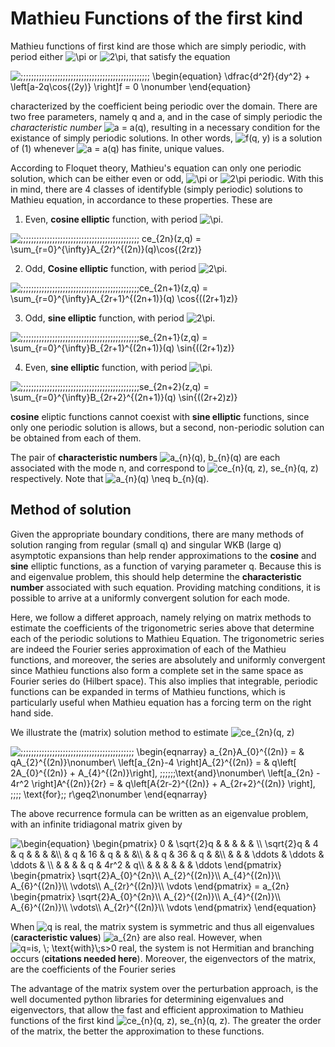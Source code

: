 # Mathieu Functions of the first kind

Mathieu functions of first kind are those which are simply periodic, with period either ![\pi](https://render.githubusercontent.com/render/math?math=%5Ctextstyle+%5Cpi) or ![2\pi](https://render.githubusercontent.com/render/math?math=%5Ctextstyle+2%5Cpi), that satisfy the equation

![\;\;\;\;\;\;\;\;\;\;\;\;\;\;\;\;\;\;\;\;\;\;\;\;\;\;\;\;\;\;\;\;\;\;\;\;\;\;\;\;\;\;\;\;\;\;\;\;\;
\begin{equation}
\dfrac{d^2f}{dy^2} + \left[a-2q\cos{(2y)} \right]f = 0 \nonumber
\end{equation}](https://render.githubusercontent.com/render/math?math=%5Ctextstyle+%5C%3B%5C%3B%5C%3B%5C%3B%5C%3B%5C%3B%5C%3B%5C%3B%5C%3B%5C%3B%5C%3B%5C%3B%5C%3B%5C%3B%5C%3B%5C%3B%5C%3B%5C%3B%5C%3B%5C%3B%5C%3B%5C%3B%5C%3B%5C%3B%5C%3B%5C%3B%5C%3B%5C%3B%5C%3B%5C%3B%5C%3B%5C%3B%5C%3B%5C%3B%5C%3B%5C%3B%5C%3B%5C%3B%5C%3B%5C%3B%5C%3B%5C%3B%5C%3B%5C%3B%5C%3B%5C%3B%5C%3B%5C%3B%5C%3B%0A%5Cbegin%7Bequation%7D%0A%5Cdfrac%7Bd%5E2f%7D%7Bdy%5E2%7D+%2B+%5Cleft%5Ba-2q%5Ccos%7B%282y%29%7D+%5Cright%5Df+%3D+0+%5Cnonumber%0A%5Cend%7Bequation%7D)


characterized by the coefficient being periodic over the domain. There are two
free parameters, namely q and a, and in the case of simply periodic the *characteristic number* ![a = a(q)](https://render.githubusercontent.com/render/math?math=%5Ctextstyle+a+%3D+a%28q%29), resulting in a necessary condition for the existance of simply periodic solutions. In other words, ![f(q, y)](https://render.githubusercontent.com/render/math?math=%5Ctextstyle+f%28q%2C+y%29) is a solution of (1) whenever ![a = a(q)](https://render.githubusercontent.com/render/math?math=%5Ctextstyle+a+%3D+a%28q%29) has finite, unique values.


According to Floquet theory, Mathieu's equation can only one periodic solution, which can be either even or odd, ![\pi](https://render.githubusercontent.com/render/math?math=%5Ctextstyle+%5Cpi) or ![2\pi](https://render.githubusercontent.com/render/math?math=%5Ctextstyle+2%5Cpi) periodic. With this in mind, there are 4 classes of identifyble (simply periodic) solutions to Mathieu equation, in accordance to these properties. These are

1. Even, **cosine elliptic** function, with period ![\pi](https://render.githubusercontent.com/render/math?math=%5Ctextstyle+%5Cpi).

![\;\;\;\;\;\;\;\;\;\;\;\;\;\;\;\;\;\;\;\;\;\;\;\;\;\;\;\;\;\;\;\;\;\;\;\;\;\;\;\;\;\;\;\;\; ce_{2n}(z,q) = \sum_{r=0}^{\infty}A_{2r}^{(2n)}(q)\cos{(2rz)}](https://render.githubusercontent.com/render/math?math=%5Cdisplaystyle+%5C%3B%5C%3B%5C%3B%5C%3B%5C%3B%5C%3B%5C%3B%5C%3B%5C%3B%5C%3B%5C%3B%5C%3B%5C%3B%5C%3B%5C%3B%5C%3B%5C%3B%5C%3B%5C%3B%5C%3B%5C%3B%5C%3B%5C%3B%5C%3B%5C%3B%5C%3B%5C%3B%5C%3B%5C%3B%5C%3B%5C%3B%5C%3B%5C%3B%5C%3B%5C%3B%5C%3B%5C%3B%5C%3B%5C%3B%5C%3B%5C%3B%5C%3B%5C%3B%5C%3B%5C%3B+ce_%7B2n%7D%28z%2Cq%29+%3D+%5Csum_%7Br%3D0%7D%5E%7B%5Cinfty%7DA_%7B2r%7D%5E%7B%282n%29%7D%28q%29%5Ccos%7B%282rz%29%7D)


2. Odd, **Cosine elliptic** function, with period ![2\pi](https://render.githubusercontent.com/render/math?math=%5Ctextstyle+2%5Cpi).


![\;\;\;\;\;\;\;\;\;\;\;\;\;\;\;\;\;\;\;\;\;\;\;\;\;\;\;\;\;\;\;\;\;\;\;\;\;\;\;\;\;\;\;\;\;ce_{2n+1}(z,q) =  \sum_{r=0}^{\infty}A_{2r+1}^{(2n+1)}(q) \cos{((2r+1)z)}
](https://render.githubusercontent.com/render/math?math=%5Cdisplaystyle+%5C%3B%5C%3B%5C%3B%5C%3B%5C%3B%5C%3B%5C%3B%5C%3B%5C%3B%5C%3B%5C%3B%5C%3B%5C%3B%5C%3B%5C%3B%5C%3B%5C%3B%5C%3B%5C%3B%5C%3B%5C%3B%5C%3B%5C%3B%5C%3B%5C%3B%5C%3B%5C%3B%5C%3B%5C%3B%5C%3B%5C%3B%5C%3B%5C%3B%5C%3B%5C%3B%5C%3B%5C%3B%5C%3B%5C%3B%5C%3B%5C%3B%5C%3B%5C%3B%5C%3B%5C%3Bce_%7B2n%2B1%7D%28z%2Cq%29+%3D++%5Csum_%7Br%3D0%7D%5E%7B%5Cinfty%7DA_%7B2r%2B1%7D%5E%7B%282n%2B1%29%7D%28q%29+%5Ccos%7B%28%282r%2B1%29z%29%7D%0A)

3. Odd, **sine elliptic** function, with period ![2\pi](https://render.githubusercontent.com/render/math?math=%5Ctextstyle+2%5Cpi).

![\;\;\;\;\;\;\;\;\;\;\;\;\;\;\;\;\;\;\;\;\;\;\;\;\;\;\;\;\;\;\;\;\;\;\;\;\;\;\;\;\;\;\;\;\;se_{2n+1}(z,q) =  \sum_{r=0}^{\infty}B_{2r+1}^{(2n+1)}(q) \sin{((2r+1)z)}
](https://render.githubusercontent.com/render/math?math=%5Cdisplaystyle+%5C%3B%5C%3B%5C%3B%5C%3B%5C%3B%5C%3B%5C%3B%5C%3B%5C%3B%5C%3B%5C%3B%5C%3B%5C%3B%5C%3B%5C%3B%5C%3B%5C%3B%5C%3B%5C%3B%5C%3B%5C%3B%5C%3B%5C%3B%5C%3B%5C%3B%5C%3B%5C%3B%5C%3B%5C%3B%5C%3B%5C%3B%5C%3B%5C%3B%5C%3B%5C%3B%5C%3B%5C%3B%5C%3B%5C%3B%5C%3B%5C%3B%5C%3B%5C%3B%5C%3B%5C%3Bse_%7B2n%2B1%7D%28z%2Cq%29+%3D++%5Csum_%7Br%3D0%7D%5E%7B%5Cinfty%7DB_%7B2r%2B1%7D%5E%7B%282n%2B1%29%7D%28q%29+%5Csin%7B%28%282r%2B1%29z%29%7D%0A)


4. Even, **sine elliptic** function, with period ![\pi](https://render.githubusercontent.com/render/math?math=%5Ctextstyle+%5Cpi).

![\;\;\;\;\;\;\;\;\;\;\;\;\;\;\;\;\;\;\;\;\;\;\;\;\;\;\;\;\;\;\;\;\;\;\;\;\;\;\;\;\;\;\;\;\;se_{2n+2}(z,q) =  \sum_{r=0}^{\infty}B_{2r+2}^{(2n+1)}(q) \sin{((2r+2)z)}
](https://render.githubusercontent.com/render/math?math=%5Cdisplaystyle+%5C%3B%5C%3B%5C%3B%5C%3B%5C%3B%5C%3B%5C%3B%5C%3B%5C%3B%5C%3B%5C%3B%5C%3B%5C%3B%5C%3B%5C%3B%5C%3B%5C%3B%5C%3B%5C%3B%5C%3B%5C%3B%5C%3B%5C%3B%5C%3B%5C%3B%5C%3B%5C%3B%5C%3B%5C%3B%5C%3B%5C%3B%5C%3B%5C%3B%5C%3B%5C%3B%5C%3B%5C%3B%5C%3B%5C%3B%5C%3B%5C%3B%5C%3B%5C%3B%5C%3B%5C%3Bse_%7B2n%2B2%7D%28z%2Cq%29+%3D++%5Csum_%7Br%3D0%7D%5E%7B%5Cinfty%7DB_%7B2r%2B2%7D%5E%7B%282n%2B1%29%7D%28q%29+%5Csin%7B%28%282r%2B2%29z%29%7D%0A)


**cosine** eliptic functions cannot coexist with **sine elliptic** functions, since only one periodic solution is allows, but a second, non-periodic solution can be obtained from each of them. 


The pair of **characteristic numbers** ![a_{n}(q), b_{n}(q)](https://render.githubusercontent.com/render/math?math=%5Ctextstyle+a_%7Bn%7D%28q%29%2C+b_%7Bn%7D%28q%29) are each associated with the mode n, and correspond to ![ce_{n}(q, z), se_{n}(q, z)](https://render.githubusercontent.com/render/math?math=%5Ctextstyle+ce_%7Bn%7D%28q%2C+z%29%2C+se_%7Bn%7D%28q%2C+z%29) respectively. Note that ![a_{n}(q) \neq b_{n}(q)](https://render.githubusercontent.com/render/math?math=%5Ctextstyle+a_%7Bn%7D%28q%29+%5Cneq+b_%7Bn%7D%28q%29).



## Method of solution

Given the appropriate boundary conditions, there are many methods of solution ranging from regular (small q) and singular WKB (large q) asymptotic expansions than help render approximations to the **cosine** and **sine** elliptic functions, as a function of varying parameter q. Because this is and eigenvalue problem, this should help determine the **characteristic number** associated with such equation. Providing matching conditions, it is possible to arrive at a uniformly convergent solution for each mode.

Here, we follow a differet approach, namely relying on matrix methods to estimate the coefficients of the trigonometric series above that determine each of the periodic solutions to Mathieu Equation. The trigonometric series are indeed the Fourier series approximation of each of the Mathieu functions, and moreover, the series are absolutely and uniformly convergent since Mathieu functions also form a complete set in the same space as Fourier series do (Hilbert space). This also implies that integrable, periodic functions can be expanded in terms of Mathieu functions, which is particularly useful when Mathieu equation has a forcing term on the right hand side.


We illustrate the (matrix) solution method to estimate ![ce_{2n}(q, z)](https://render.githubusercontent.com/render/math?math=%5Ctextstyle+ce_%7B2n%7D%28q%2C+z%29)



![\;\;\;\;\;\;\;\;\;\;\;\;\;\;\;\;\;\;\;\;\;\;\;\;\;\;\;\;\;\;\;\;\;\;\;\;\;\;\;\;\;\;\;
\begin{eqnarray}
a_{2n}A_{0}^{(2n)} = &  qA_{2}^{(2n)}\nonumber\\
\left[a_{2n}-4 \right]A_{2}^{(2n)} = & q\left[ 2A_{0}^{(2n)} + A_{4}^{(2n)}\right], \;\;\;\;\;\;\text{and}\nonumber\\
\left[a_{2n} - 4r^2 \right]A^{(2n)}_{2r} = & q\left[A_{2r-2}^{(2n)} + A_{2r+2}^{(2n)} \right], \;\;\;\; \text{for}\;\; r\geq2\nonumber
\end{eqnarray}](https://render.githubusercontent.com/render/math?math=%5Cdisplaystyle+%5C%3B%5C%3B%5C%3B%5C%3B%5C%3B%5C%3B%5C%3B%5C%3B%5C%3B%5C%3B%5C%3B%5C%3B%5C%3B%5C%3B%5C%3B%5C%3B%5C%3B%5C%3B%5C%3B%5C%3B%5C%3B%5C%3B%5C%3B%5C%3B%5C%3B%5C%3B%5C%3B%5C%3B%5C%3B%5C%3B%5C%3B%5C%3B%5C%3B%5C%3B%5C%3B%5C%3B%5C%3B%5C%3B%5C%3B%5C%3B%5C%3B%5C%3B%5C%3B%0A%5Cbegin%7Beqnarray%7D%0Aa_%7B2n%7DA_%7B0%7D%5E%7B%282n%29%7D+%3D+%26++qA_%7B2%7D%5E%7B%282n%29%7D%5Cnonumber%5C%5C%0A%5Cleft%5Ba_%7B2n%7D-4+%5Cright%5DA_%7B2%7D%5E%7B%282n%29%7D+%3D+%26+q%5Cleft%5B+2A_%7B0%7D%5E%7B%282n%29%7D+%2B+A_%7B4%7D%5E%7B%282n%29%7D%5Cright%5D%2C+%5C%3B%5C%3B%5C%3B%5C%3B%5C%3B%5C%3B%5Ctext%7Band%7D%5Cnonumber%5C%5C%0A%5Cleft%5Ba_%7B2n%7D+-+4r%5E2+%5Cright%5DA%5E%7B%282n%29%7D_%7B2r%7D+%3D+%26+q%5Cleft%5BA_%7B2r-2%7D%5E%7B%282n%29%7D+%2B+A_%7B2r%2B2%7D%5E%7B%282n%29%7D+%5Cright%5D%2C+%5C%3B%5C%3B%5C%3B%5C%3B+%5Ctext%7Bfor%7D%5C%3B%5C%3B+r%5Cgeq2%5Cnonumber%0A%5Cend%7Beqnarray%7D)


The above recurrence formula can be written as an eigenvalue problem, with an infinite tridiagonal matrix given by

<img src=
"https://render.githubusercontent.com/render/math?math=%5Cdisplaystyle+%5Cbegin%7Bequation%7D%0A%5Cbegin%7Bpmatrix%7D%0A++++0+%26+%5Csqrt%7B2%7Dq+%26++%26++%26+%26+%26+%5C%5C%0A++++%5Csqrt%7B2%7Dq+%26+4+%26+q+%26++%26+%26+%26%5C%5C%0A++++%26+q+%26+16+%26+q+%26+%26+%26%5C%5C%0A++++%26+%26+q+%26+36+%26+q+%26+%26%5C%5C%0A++++%26+%26+%26+%5Cddots+%26+%5Cddots+%26+%5Cddots+%26+%5C%5C%0A++++%26+%26+%26+%26+q+%26+4r%5E2+%26+q%5C%5C%0A++++%26+%26+%26+%26+%26+%26+%5Cddots%0A%5Cend%7Bpmatrix%7D%0A%5Cbegin%7Bpmatrix%7D%0A%5Csqrt%7B2%7DA_%7B0%7D%5E%7B2n%7D%5C%5C%0AA_%7B2%7D%5E%7B%282n%29%7D%5C%5C%0AA_%7B4%7D%5E%7B%282n%29%7D%5C%5C%0AA_%7B6%7D%5E%7B%282n%29%7D%5C%5C%0A%5Cvdots%5C%5C%0AA_%7B2r%7D%5E%7B%282n%29%7D%5C%5C%0A%5Cvdots%0A%5Cend%7Bpmatrix%7D%0A%3D+a_%7B2n%7D%0A%5Cbegin%7Bpmatrix%7D%0A%5Csqrt%7B2%7DA_%7B0%7D%5E%7B2n%7D%5C%5C%0AA_%7B2%7D%5E%7B%282n%29%7D%5C%5C%0AA_%7B4%7D%5E%7B%282n%29%7D%5C%5C%0AA_%7B6%7D%5E%7B%282n%29%7D%5C%5C%0A%5Cvdots%5C%5C%0AA_%7B2r%7D%5E%7B%282n%29%7D%5C%5C%0A%5Cvdots%0A%5Cend%7Bpmatrix%7D%0A%5Cend%7Bequation%7D" 
alt="\begin{equation}
\begin{pmatrix}
    0 & \sqrt{2}q &  &  & & & \\
    \sqrt{2}q & 4 & q &  & & &\\
    & q & 16 & q & & &\\
    & & q & 36 & q & &\\
    & & & \ddots & \ddots & \ddots & \\
    & & & & q & 4r^2 & q\\
    & & & & & & \ddots
\end{pmatrix}
\begin{pmatrix}
\sqrt{2}A_{0}^{2n}\\
A_{2}^{(2n)}\\
A_{4}^{(2n)}\\
A_{6}^{(2n)}\\
\vdots\\
A_{2r}^{(2n)}\\
\vdots
\end{pmatrix}
= a_{2n}
\begin{pmatrix}
\sqrt{2}A_{0}^{2n}\\
A_{2}^{(2n)}\\
A_{4}^{(2n)}\\
A_{6}^{(2n)}\\
\vdots\\
A_{2r}^{(2n)}\\
\vdots
\end{pmatrix}
\end{equation}">


When <img src=
"https://render.githubusercontent.com/render/math?math=%5Ctextstyle+q" 
alt="q"> is real, the matrix system is symmetric and thus all eigenvalues (**caracteristic values**) <img src=
"https://render.githubusercontent.com/render/math?math=%5Ctextstyle+a_%7B2n%7D" 
alt="a_{2n}"> are also real. However, when <img src=
"https://render.githubusercontent.com/render/math?math=%5Ctextstyle+q%3Dis%2C+%5C%3B+%5Ctext%7Bwith%7D%5C%3Bs%3E0+" 
alt="q=is, \; \text{with}\;s>0 "> real, the system is not Hermitian and branching occurs (**citations needed here**). Moreover, the eigenvectors of the matrix, are the coefficients of the Fourier series

The advantage of the matrix system over the perturbation approach, is the well documented python libraries for determining eigenvalues and eigenvectors, that allow the fast and efficient approximation to Mathieu functions of the first kind ![ce_{n}(q, z), se_{n}(q, z)](https://render.githubusercontent.com/render/math?math=%5Ctextstyle+ce_%7Bn%7D%28q%2C+z%29%2C+se_%7Bn%7D%28q%2C+z%29). The greater the order of the matrix, the better the approximation to these functions.







